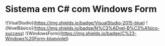 # Sistema em C# com Windows Form

!{VisalStudio}(https://img.shields.io/badge/VisualStudio-2015-blue)
!{NívelBásico}(https://img.shields.io/badge/N%C3%ADvel-B%C3%A1sico-success)
!{WindowsForm}(https://img.shields.io/badge/C%23-Windows%20Form-blueviolet)

